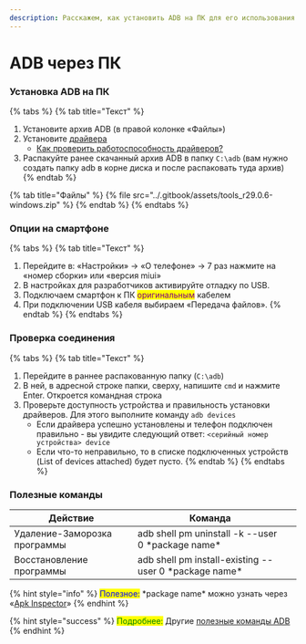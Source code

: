 ```yaml
---
description: Расскажем, как установить ADB на ПК для его использования.
---
```


# ADB через ПК

### Установка ADB на ПК

{% tabs %}
{% tab title="Текст" %}
1. Установите архив ADB (в правой колонке «Файлы»)
2. Установите [драйвера](../repo/draivera-dlya-pk.md)
   * [Как проверить работоспособность драйверов?](drivers-on-pc.md)
3. Распакуйте ранее скачанный архив ADB в папку `C:\adb`  (вам нужно создать папку adb в корне диска и после распаковать туда архив)
{% endtab %}

{% tab title="Файлы" %}
{% file src="../.gitbook/assets/tools_r29.0.6-windows.zip" %}
{% endtab %}
{% endtabs %}



### Опции на смартфоне

{% tabs %}
{% tab title="Текст" %}
1. Перейдите в: «Настройки» -> «О телефоне» -> 7 раз нажмите на «номер сборки» или «версия miui»
2. В настройках для разработчиков активируйте отладку по USB.
3. Подключаем смартфон к ПК <mark style="color:purple;">оригинальным</mark> кабелем
4. При подключении USB кабеля выбираем «Передача файлов».
{% endtab %}
{% endtabs %}



### Проверка соединения

{% tabs %}
{% tab title="Текст" %}
1. Перейдите в раннее распакованную папку (`C:\adb`)
2. В ней, в адресной строке папки, сверху, напишите `cmd` и нажмите Enter. Откроется командная строка
3. Проверьте доступность устройства и правильность установки драйверов. Для этого выполните команду `adb devices`
   * Если драйвера успешно установлены и телефон подключен правильно - вы увидите следующий ответ: `<серийный номер устройства> device`
   * Если что-то неправильно, то в списке подключенных устройств (List of devices attached) будет пусто.
{% endtab %}
{% endtabs %}



### Полезные команды

| Действие                     | Команда                                                 |   |
| ---------------------------- | ------------------------------------------------------- | - |
| Удаление-Заморозка программы | adb shell pm uninstall -k --user 0 \*package name\*     |   |
| Восстановление программы     | adb shell pm install-existing --user 0 \*package name\* |   |

{% hint style="info" %}
<mark style="color:blue;">Полезное:</mark> \*package name\* можно узнать через «[Apk Inspector](https://play.google.com/store/apps/details?id=bg.projectoria.appinspector)»
{% endhint %}

{% hint style="success" %}
<mark style="color:green;">Подробнее:</mark> Другие [полезные команды ADB](https://4pda.to/forum/index.php?showtopic=383300\&view=findpost\&p=15982669\&anchor=Spoil-15982669-4)
{% endhint %}
